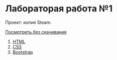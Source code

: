 # Лабораторая работа №1

Проект: копия Steam.

[Посмотреть без скачивания](weblab1.netlify.app)

1. [HTML](http://htmlbook.ru/html)
2. [CSS](http://htmlbook.ru/css)
3. [Bootstrap](https://getbootstrap.com/) 
